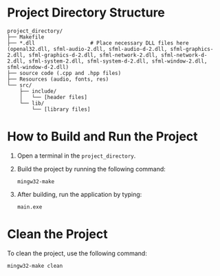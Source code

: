 # Project Directory Structure

```
project_directory/
├── Makefile
├── *.dll                  # Place necessary DLL files here (openal32.dll, sfml-audio-2.dll, sfml-audio-d-2.dll, sfml-graphics-2.dll, sfml-graphics-d-2.dll, sfml-network-2.dll, sfml-network-d-2.dll, sfml-system-2.dll, sfml-system-d-2.dll, sfml-window-2.dll, sfml-window-d-2.dll)
├── source code (.cpp and .hpp files)
├── Resources (audio, fonts, res)
└── src/
    ├── include/
    │   └── [header files]
    └── lib/
        └── [library files]
```

# How to Build and Run the Project

1. Open a terminal in the `project_directory`.
2. Build the project by running the following command:

   ```
   mingw32-make
   ```

3. After building, run the application by typing:

   ```
   main.exe
   ```

# Clean the Project

To clean the project, use the following command:

```bash
mingw32-make clean
```

